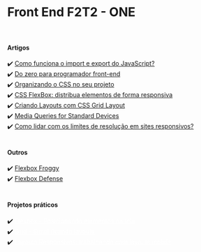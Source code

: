 
<h1>Front End F2T2 - ONE</h1>
<br>
<h4>Artigos</h4>
✔️ <a href="https://www.alura.com.br/artigos/como-funciona-o-import-e-export-do-javascript">Como funciona o import e export do JavaScript?</a>
<br>
✔️ <a href="https://www.alura.com.br/artigos/do-zero-para-programador-front-end">Do zero para programador front-end</a>
<br>
✔️ <a href="https://www.alura.com.br/artigos/organizando-o-css-no-seu-projeto">Organizando o CSS no seu projeto</a>
<br>
✔️ <a href="https://cursos.alura.com.br/extra/alura-mais/css-flexbox-distribua-elementos-de-forma-responsiva-c301">CSS FlexBox: distribua elementos de forma responsiva</a>
<br>
✔️ <a href="https://www.alura.com.br/artigos/criando-layouts-com-css-grid-layout">Criando Layouts com CSS Grid Layout</a>
<br>
✔️ <a href="https://css-tricks.com/snippets/css/media-queries-for-standard-devices/">Media Queries for Standard Devices</a>
<br>
✔️ <a href="https://www.alura.com.br/artigos/como-lidar-com-os-limites-de-resolucao-em-sites-responsivos">Como lidar com os limites de resolução em sites responsivos?</a>
<br>
<br>
<h4>Outros</h4>
✔️ <a href="http://flexboxfroggy.com/">Flexbox Froggy</a>
<br>
✔️ <a href="http://www.flexboxdefense.com/">Flexbox Defense</a>
<br>
<br>
<h4>Projetos práticos</h4>
✔️ <a href="./Flexbox - Posicionando elementos na tela" style="color:#fff;">Flexbox - Posicionando elementos na tela</a>
<br>
✔️ <a href="./Grid - Simplificando layouts" style="color:#fff;">Grid - Simplificando layouts</a>
<br>
✔️ <a href="./Layouts Responsivos: trabalhando com layouts mobile" style="color:#fff;">Layouts Responsivos: trabalhando com layouts mobile</a>
<br>
<!-- <a href=""> </a>
<br> -->